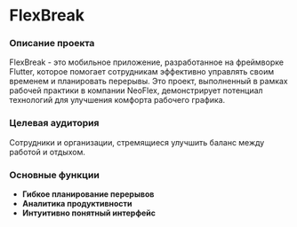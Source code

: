 # FlexBreak

### Описание проекта

FlexBreak - это мобильное приложение, разработанное на фреймворке Flutter, которое помогает сотрудникам эффективно управлять своим временем и планировать перерывы. Это проект, выполненный в рамках рабочей практики в компании NeoFlex, демонстрирует потенциал технологий для улучшения комфорта рабочего графика. 

### Целевая аудитория
Сотрудники и организации, стремящиеся улучшить баланс между работой и отдыхом. 

### Основные функции
- **Гибкое планирование перерывов**
- **Аналитика продуктивности**
- **Интуитивно понятный интерфейс**
